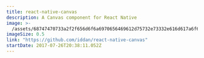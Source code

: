 ```yaml
---
title: react-native-canvas
description: A Canvas component for React Native
image: >-
  /assets/68747470733a2f2f656d6f6a6970656469612d75732e73332e616d617a6f6e6177732e636f6d2f7468756d62732f3234302f6170706c652f39362f66697265776f726b735f31663338362e706e67.png
imageSize: 0.5
link: "https://github.com/iddan/react-native-canvas"
startDate: 2017-07-26T20:38:11.052Z
---
```

